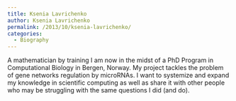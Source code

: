 ```yaml
---
title: Ksenia Lavrichenko
author: Ksenia Lavrichenko
permalink: /2013/10/ksenia-lavrichenko/
categories:
  - Biography
---
```

A mathematician by training I am now in the midst of a PhD Program in Computational Biology in Bergen, Norway. My project tackles the problem of gene networks regulation by microRNAs. I want to systemize and expand my knowledge in scientific computing as well as share it with other people who may be struggling with the same questions I did (and do).
